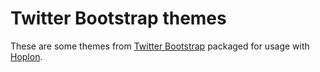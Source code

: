 Twitter Bootstrap themes
========================

These are some themes from [Twitter Bootstrap][2] packaged for usage with [Hoplon][1].

[1]: http://hoplon.io
[2]: http://getbootstrap.com
